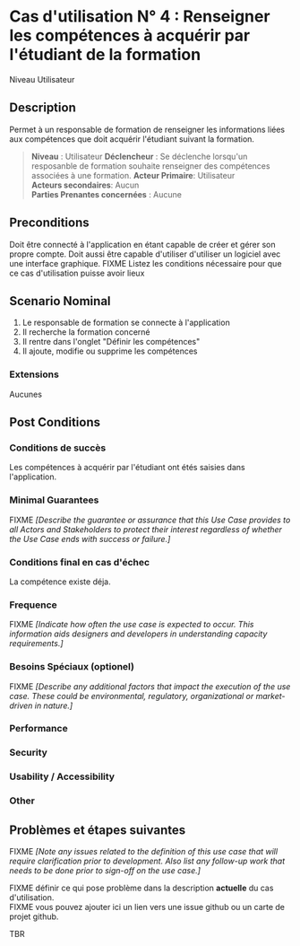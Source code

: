 # Cas d'utilisation N° 4 : Renseigner les compétences à acquérir par l'étudiant de la formation

Niveau Utilisateur

##	Description
Permet à un responsable de formation de renseigner les informations liées aux compétences que doit acquérir 
l'étudiant suivant la formation.

> **Niveau** : Utilisateur
> **Déclencheur** : Se déclenche lorsqu'un resposanble de formation souhaite renseigner des compétences associées à une formation.
> **Acteur Primaire**: Utilisateur   
> **Acteurs secondaires**: Aucun   
> **Parties Prenantes concernées** : Aucune  
 
 
## Preconditions

Doit être connecté à l'application en étant capable de créer et gérer son propre compte.
Doit  aussi être capable d'utiliser d'utiliser un logiciel avec une interface graphique.
FIXME Listez les conditions nécessaire pour que ce cas d'utilisation puisse avoir lieux


## Scenario Nominal

1.	Le responsable de formation se connecte à l'application
2.	Il recherche la formation concerné
3.	Il rentre dans l'onglet "Définir les compétences" 
4.	Il ajoute, modifie ou supprime les compétences

###	Extensions
Aucunes

## Post Conditions
### Conditions de succès 
Les compétences à  acquérir par l'étudiant ont étés saisies dans l'application.

### Minimal Guarantees
FIXME _[Describe the guarantee or assurance that this Use Case provides to all Actors and Stakeholders to protect their interest regardless of whether the Use Case ends with success or failure.]_

### Conditions final en cas d'échec
La compétence existe déja.

### Frequence
FIXME _[Indicate how often the use case is expected to occur. This information aids designers and developers in understanding capacity requirements.]_   
### Besoins Spéciaux (optionel)  
FIXME _[Describe any additional factors that impact the execution of the use case. These could be environmental, regulatory, organizational or market-driven in nature.]_  
### Performance  
###	Security  
###	Usability / Accessibility  
###	Other  

##	Problèmes et étapes suivantes  
FIXME _[Note any issues related to the definition of this use case that will require clarification prior to development. Also list any follow-up work that needs to be done prior to sign-off on the use case.]_  

FIXME définir ce qui pose problème dans la description **actuelle** du cas d'utilisation.  
FIXME vous pouvez ajouter ici un lien vers une issue github ou un carte de projet github.

TBR
